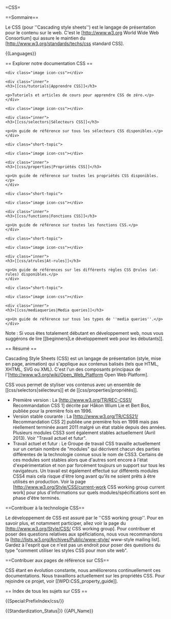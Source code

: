 =CSS=

==Sommaire==

Le CSS (pour ''Cascading style sheets'') est le langage de présentation pour le contenu sur le web. C'est le [http://www.w3.org World Wide Web Consortium] qui assure le maintien du [http://www.w3.org/standards/techs/css standard CSS].

{{Languages}}

== Explorer notre documentation CSS ==

<div class="topic-container">

  <div class="short-topic">
  
    <div class="image icon-css"></div>
    
    <div class="inner">
    <h3>[[css/tutorials|Apprendre CSS]]</h3>
    
    <p>Tutoriels et articles de cours pour apprendre CSS de zéro.</p>
    </div>
  
  </div>
  
  <div class="short-topic">
  
    <div class="image icon-css"></div>
    
    <div class="inner">
    <h3>[[css/selectors|Sélecteurs CSS]]</h3>
    
    <p>Un guide de référence sur tous les sélecteurs CSS disponibles.</p>
    </div>
  
  </div>
 
    <div class="short-topic">
  
    <div class="image icon-css"></div>
    
    <div class="inner">
    <h3>[[css/properties|Propriétés CSS]]</h3>
    
    <p>Un guide de référence sur toutes les propriétés CSS disponibles.</p>
    </div>
  
  </div>

  
    <div class="short-topic">
  
    <div class="image icon-css"></div>
    
    <div class="inner">
    <h3>[[css/functions|Fonctions CSS]]</h3>
    
    <p>Un guide de référence sur toutes les fonctions CSS.</p>
    </div>
  
  </div>

  
    <div class="short-topic">
  
    <div class="image icon-css"></div>
    
    <div class="inner">
    <h3>[[css/atrules|At-rules]]</h3>
    
    <p>Un guide de références sur les différents règles CSS @rules (at-rules) disponibles.</p>
    </div>
  
  </div>

  
    <div class="short-topic">
  
    <div class="image icon-css"></div>
    
    <div class="inner">
    <h3>[[css/mediaqueries|Media queries]]</h3>
    
    <p>Un guide de référence sur tous les types de ''media queries''.</p>
    </div>
  
  </div>

</div>
<div class="clearfixboth"></div>


Note : Si vous êtes totalement débutant en développement web, nous vous suggérons de lire [[beginners|Le développement web pour les débutants]].

== Résumé ==

Cascading Style Sheets (CSS) est un langage de présentation (style, mise en page, animation) qui s'applique aux contenus balisés (tels que HTML, XHTML, SVG ou XML). C'est l'un des composants principaux de l'[http://www.w3.org/wiki/Open_Web_Platform Open Web Platform].

CSS vous permet de styliser vos contenus avec un ensemble de [[css/selectors|sélecteurs]] et de [[css/properties|propriétés]].

* Première version : La [http://www.w3.org/TR/REC-CSS1/ Recommandation CSS 1] décrite par Håkon Wium Lie et Bert Bos, publiée pour la première fois en 1996.
* Version stable courante : La [http://www.w3.org/TR/CSS21/ Recommandation CSS 2] publiée une première fois en 1998 mais pas réellement terminée avant 2011 malgré un état stable depuis des années. Plusieurs modules CSS3 sont également stables actuellement (Avril 2013). Voir "Travail actuel et futur". 
* Travail actuel et futur : Le Groupe de travail CSS travaille actuellement sur un certain nombre de "modules" qui décrivent chacun des parties différentes de la technologie connue sous le nom de CSS3. Certains de ces modules sont stables alors que d'autres sont encore à l'état d'expérimentation et non par forcément toujours un support sur tous les navigateurs. Un travail est également effectué sur différents modules CSS4 mais cela risque d'être long avant qu'ils ne soient prêts à être utilisés en production. Voir la page [http://www.w3.org/Style/CSS/current-work CSS working group current work] pour plus d'informations sur quels modules/spécifications sont en phase d'être terminés.

==Contribuer à la technologie CSS==

Le développement de CSS est assuré par le ''CSS working group''. Pour en savoir plus, et notamment participer, allez voir la page du [http://www.w3.org/Style/CSS/ CSS working group]. Pour contribuer et poser des questions relatives aux spéficiations, nous vous recommandons la [http://lists.w3.org/Archives/Public/www-style/ www-style mailing list]. Gardez à l'esprit que ce n'est pas un endroit pour poser des questions du type "comment utiliser les styles CSS pour mon site web".

==Contribuer aux pages de référence sur CSS==

CSS étant en évolution constante, nous améliorerons continuellement ces documentations. Nous travaillons actuellement sur les propriétés CSS. Pour rejoindre ce projet, voir [[WPD:CSS_property_guide]].

== Index de tous les sujets sur CSS ==

{{Special:PrefixIndex/css/}}

{{Standardization_Status|}}
{{API_Name}}